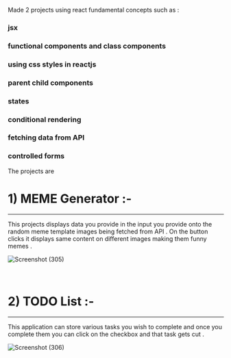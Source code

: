 Made 2 projects using react fundamental concepts such as :
### jsx
### functional components and class components
### using css styles in reactjs
### parent child components
### states
### conditional rendering
### fetching data from API
### controlled forms

The projects are 
<br />
# 1)  MEME Generator :-
<hr />
This projects displays data you provide in the input you provide onto the random meme template images being fetched from API . On the button clicks it displays same content on different images making them funny memes .

![Screenshot (305)](https://user-images.githubusercontent.com/51362126/99828736-59a9ae00-2b81-11eb-9e42-cf7c6e486174.png)
<br />
<br />
<br />
# 2) TODO List :-
<hr />
This application can store various tasks you wish to complete and once you complete them you can click on the checkbox and that task gets cut .

![Screenshot (306)](https://user-images.githubusercontent.com/51362126/99828754-5f06f880-2b81-11eb-88d9-c278c22f62c6.png)

